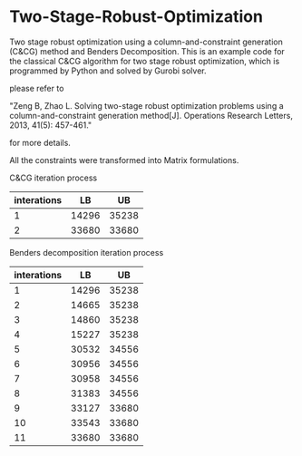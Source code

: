 # Two-Stage-Robust-Optimization
Two stage robust optimization using a column-and-constraint generation (C&amp;CG) method and Benders Decomposition.
This is an example code for the classical C&CG algorithm for two stage robust optimization, which is programmed by Python and solved by Gurobi solver.

please refer to 

"Zeng B, Zhao L. Solving two-stage robust optimization problems using a column-and-constraint generation method[J]. Operations Research Letters, 2013, 41(5): 457-461."

for more details.

All the constraints were transformed into Matrix formulations.

C&CG iteration process

| interations   | LB  |UB|
|  ---- | ----  |----  |
| 1  | 14296 | 35238 |
| 2  | 33680 | 33680 |

Benders decomposition iteration process

| interations   | LB  |UB|
|  ---- | ----  |----  |
| 1  | 14296 | 35238 |
| 2  | 14665 | 35238 |
| 3  | 14860 | 35238 |
| 4  | 15227 | 35238 |
| 5  | 30532 | 34556 |
| 6  | 30956 | 34556 |
| 7  | 30958 | 34556 |
| 8  | 31383 | 34556 |
| 9  | 33127 | 33680 |
| 10  | 33543 | 33680 |
| 11  | 33680 | 33680 |

